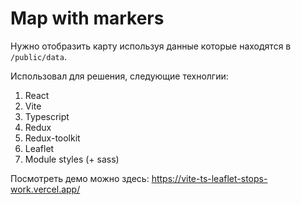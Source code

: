 # Map with markers

Нужно отобразить карту используя данные которые находятся в `/public/data`.

Использовал для решения, следующие технолгии:

1) React
2) Vite
3) Typescript
4) Redux
5) Redux-toolkit
6) Leaflet
7) Module styles (+ sass)

Посмотреть демо можно здесь: https://vite-ts-leaflet-stops-work.vercel.app/

